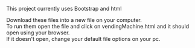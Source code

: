 This project currently uses Bootstrap and html 

Download these files into a new file on your computer.  
To run them open the file and click on vendingMachine.html and it should open using your browser.  
If it doesn't open, change your default file options on your pc. 